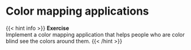 # Color mapping applications

{{< hint info >}}
**Exercise**  
Implement a color mapping application that helps people who are color blind see the colors around them.
{{< /hint >}}

